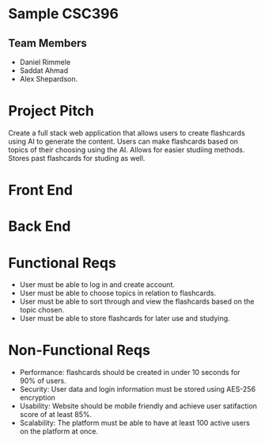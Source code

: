 # Sample CSC396

## Team Members

- Daniel Rimmele
- Saddat Ahmad
- Alex Shepardson.

# Project Pitch
Create a full stack web application that allows users to create flashcards using AI to generate the content. Users can make flashcards based on topics of their choosing using the AI.
Allows for easier studiing methods. Stores past flashcards for studing as well.

# Front End

# Back End

# Functional Reqs
- User must be able to log in and create account.
- User must be able to choose topics in relation to flashcards.
- User must be able to sort through and view the flashcards based on the topic chosen.
- User must be able to store flashcards for later use and studying.


# Non-Functional Reqs
- Performance: flashcards should be created in under 10 seconds for 90% of users.
- Security: User data and login information must be stored using AES-256 encryption
- Usability: Website should be mobile friendly and achieve user satifaction score of at least 85%.
- Scalability: The platform must be able to have at least 100 active users on the platform at once.
